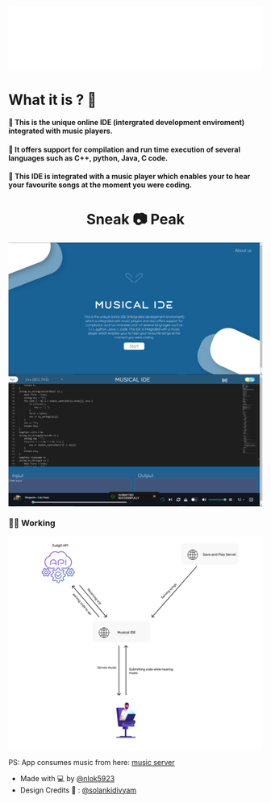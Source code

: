 <p align="center">
<img align="center" src="public/asset/images/app-name.svg" alt="musical ide" />
 </p>
 
 # What it is ? 🤔
 
 #### 📌 This is the unique online IDE (intergrated development enviroment) integrated with music players.
 
 #### 📌 It offers support for compilation and run time execution of several languages such as C++, python, Java, C code. 

#### 📌 This IDE is integrated with a music player which enables your to hear your favourite songs at the moment you were coding.

<h1 align="center"> Sneak 📷 Peak </h1> 

<p align="center">
<img align="center" src="public/asset/images/ide.png" alt="musical ide" />
<img align="center" src="public/asset/images/editor.png" alt="musical ide" />
  
 </p>
 

### 👨‍💻 Working 
<p align="center">
<img align="center" src="images/working.png" alt="musical ide" />
 </p>
 
 
 PS: App consumes music from here: [music server](https://github.com/nlok5923/S.A.P-save-and-play)
<!-- <p align="center"> -->

<!-- <span> -->
 - Made with 💻 by [@nlok5923](https://github.com/nlok5923)
 - Design Credits 🎨 : [@solankidivyam](https://github.com/solankidivyam) 
